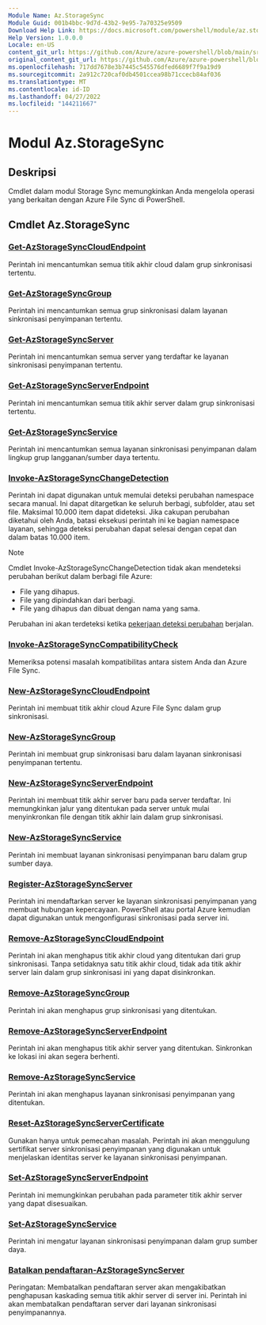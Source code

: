 ```yaml
---
Module Name: Az.StorageSync
Module Guid: 001b4bbc-9d7d-43b2-9e95-7a70325e9509
Download Help Link: https://docs.microsoft.com/powershell/module/az.storagesync
Help Version: 1.0.0.0
Locale: en-US
content_git_url: https://github.com/Azure/azure-powershell/blob/main/src/StorageSync/StorageSync/help/Az.StorageSync.md
original_content_git_url: https://github.com/Azure/azure-powershell/blob/main/src/StorageSync/StorageSync/help/Az.StorageSync.md
ms.openlocfilehash: 717dd7678e3b7445c545576dfed6689f7f9a19d9
ms.sourcegitcommit: 2a912c720caf0db4501ccea98b71ccecb84af036
ms.translationtype: MT
ms.contentlocale: id-ID
ms.lasthandoff: 04/27/2022
ms.locfileid: "144211667"
---
```

# Modul Az.StorageSync
## Deskripsi
Cmdlet dalam modul Storage Sync memungkinkan Anda mengelola operasi yang berkaitan dengan Azure File Sync di PowerShell.

## Cmdlet Az.StorageSync
### [Get-AzStorageSyncCloudEndpoint](Get-AzStorageSyncCloudEndpoint.md)
Perintah ini mencantumkan semua titik akhir cloud dalam grup sinkronisasi tertentu.

### [Get-AzStorageSyncGroup](Get-AzStorageSyncGroup.md)
Perintah ini mencantumkan semua grup sinkronisasi dalam layanan sinkronisasi penyimpanan tertentu.

### [Get-AzStorageSyncServer](Get-AzStorageSyncServer.md)
Perintah ini mencantumkan semua server yang terdaftar ke layanan sinkronisasi penyimpanan tertentu.

### [Get-AzStorageSyncServerEndpoint](Get-AzStorageSyncServerEndpoint.md)
Perintah ini mencantumkan semua titik akhir server dalam grup sinkronisasi tertentu.

### [Get-AzStorageSyncService](Get-AzStorageSyncService.md)
Perintah ini mencantumkan semua layanan sinkronisasi penyimpanan dalam lingkup grup langganan/sumber daya tertentu.

### [Invoke-AzStorageSyncChangeDetection](Invoke-AzStorageSyncChangeDetection.md)
Perintah ini dapat digunakan untuk memulai deteksi perubahan namespace secara manual. Ini dapat ditargetkan ke seluruh berbagi, subfolder, atau set file. Maksimal 10.000 item dapat dideteksi. Jika cakupan perubahan diketahui oleh Anda, batasi eksekusi perintah ini ke bagian namespace layanan, sehingga deteksi perubahan dapat selesai dengan cepat dan dalam batas 10.000 item.

> [!Note]  
> Cmdlet Invoke-AzStorageSyncChangeDetection tidak akan mendeteksi perubahan berikut dalam berbagi file Azure:
> - File yang dihapus. 
> - File yang dipindahkan dari berbagi.
> - File yang dihapus dan dibuat dengan nama yang sama.  
> 
>  Perubahan ini akan terdeteksi ketika [pekerjaan deteksi perubahan](https://docs.microsoft.com/azure/storage/files/storage-sync-files-troubleshoot?tabs=portal1%2Cazure-portal#afs-change-detection) berjalan.

### [Invoke-AzStorageSyncCompatibilityCheck](Invoke-AzStorageSyncCompatibilityCheck.md)
Memeriksa potensi masalah kompatibilitas antara sistem Anda dan Azure File Sync.

### [New-AzStorageSyncCloudEndpoint](New-AzStorageSyncCloudEndpoint.md)
Perintah ini membuat titik akhir cloud Azure File Sync dalam grup sinkronisasi.

### [New-AzStorageSyncGroup](New-AzStorageSyncGroup.md)
Perintah ini membuat grup sinkronisasi baru dalam layanan sinkronisasi penyimpanan tertentu.

### [New-AzStorageSyncServerEndpoint](New-AzStorageSyncServerEndpoint.md)
Perintah ini membuat titik akhir server baru pada server terdaftar. Ini memungkinkan jalur yang ditentukan pada server untuk mulai menyinkronkan file dengan titik akhir lain dalam grup sinkronisasi.

### [New-AzStorageSyncService](New-AzStorageSyncService.md)
Perintah ini membuat layanan sinkronisasi penyimpanan baru dalam grup sumber daya.

### [Register-AzStorageSyncServer](Register-AzStorageSyncServer.md)
Perintah ini mendaftarkan server ke layanan sinkronisasi penyimpanan yang membuat hubungan kepercayaan. PowerShell atau portal Azure kemudian dapat digunakan untuk mengonfigurasi sinkronisasi pada server ini.

### [Remove-AzStorageSyncCloudEndpoint](Remove-AzStorageSyncCloudEndpoint.md)
Perintah ini akan menghapus titik akhir cloud yang ditentukan dari grup sinkronisasi. Tanpa setidaknya satu titik akhir cloud, tidak ada titik akhir server lain dalam grup sinkronisasi ini yang dapat disinkronkan.

### [Remove-AzStorageSyncGroup](Remove-AzStorageSyncGroup.md)
Perintah ini akan menghapus grup sinkronisasi yang ditentukan.

### [Remove-AzStorageSyncServerEndpoint](Remove-AzStorageSyncServerEndpoint.md)
Perintah ini akan menghapus titik akhir server yang ditentukan. Sinkronkan ke lokasi ini akan segera berhenti.

### [Remove-AzStorageSyncService](Remove-AzStorageSyncService.md)
Perintah ini akan menghapus layanan sinkronisasi penyimpanan yang ditentukan.

### [Reset-AzStorageSyncServerCertificate](Reset-AzStorageSyncServerCertificate.md)
Gunakan hanya untuk pemecahan masalah. Perintah ini akan menggulung sertifikat server sinkronisasi penyimpanan yang digunakan untuk menjelaskan identitas server ke layanan sinkronisasi penyimpanan.

### [Set-AzStorageSyncServerEndpoint](Set-AzStorageSyncServerEndpoint.md)
Perintah ini memungkinkan perubahan pada parameter titik akhir server yang dapat disesuaikan.

### [Set-AzStorageSyncService](Set-AzStorageSyncService.md)
Perintah ini mengatur layanan sinkronisasi penyimpanan dalam grup sumber daya.

### [Batalkan pendaftaran-AzStorageSyncServer](Unregister-AzStorageSyncServer.md)
Peringatan: Membatalkan pendaftaran server akan mengakibatkan penghapusan kaskading semua titik akhir server di server ini. Perintah ini akan membatalkan pendaftaran server dari layanan sinkronisasi penyimpanannya.

